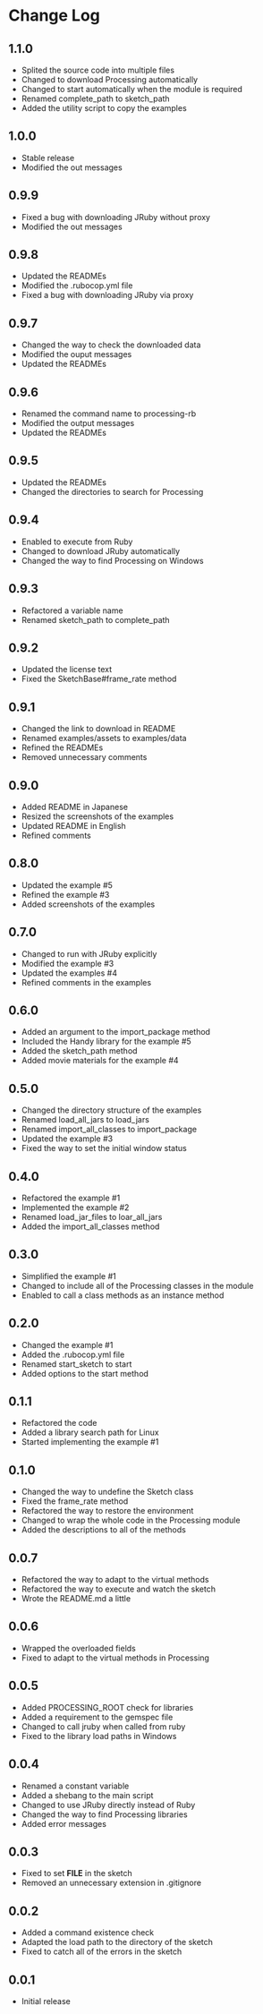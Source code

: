 # Change Log

## 1.1.0
- Splited the source code into multiple files
- Changed to download Processing automatically
- Changed to start automatically when the module is required
- Renamed complete_path to sketch_path
- Added the utility script to copy the examples

## 1.0.0
- Stable release
- Modified the out messages

## 0.9.9
- Fixed a bug with downloading JRuby without proxy
- Modified the out messages

## 0.9.8
- Updated the READMEs
- Modified the .rubocop.yml file
- Fixed a bug with downloading JRuby via proxy

## 0.9.7
- Changed the way to check the downloaded data
- Modified the ouput messages
- Updated the READMEs

## 0.9.6
- Renamed the command name to processing-rb
- Modified the output messages
- Updated the READMEs

## 0.9.5
- Updated the READMEs
- Changed the directories to search for Processing

## 0.9.4
- Enabled to execute from Ruby
- Changed to download JRuby automatically
- Changed the way to find Processing on Windows

## 0.9.3
- Refactored a variable name
- Renamed sketch_path to complete_path

## 0.9.2
- Updated the license text
- Fixed the SketchBase#frame_rate method

## 0.9.1
- Changed the link to download in README
- Renamed examples/assets to examples/data
- Refined the READMEs
- Removed unnecessary comments

## 0.9.0
- Added README in Japanese
- Resized the screenshots of the examples
- Updated README in English
- Refined comments

## 0.8.0
- Updated the example #5
- Refined the example #3
- Added screenshots of the examples

## 0.7.0
- Changed to run with JRuby explicitly
- Modified the example #3
- Updated the examples #4
- Refined comments in the examples

## 0.6.0
- Added an argument to the import_package method
- Included the Handy library for the example #5
- Added the sketch_path method
- Added movie materials for the example #4

## 0.5.0
- Changed the directory structure of the examples
- Renamed load_all_jars to load_jars
- Renamed import_all_classes to import_package
- Updated the example #3
- Fixed the way to set the initial window status

## 0.4.0
- Refactored the example #1
- Implemented the example #2
- Renamed load_jar_files to loar_all_jars
- Added the import_all_classes method

## 0.3.0
- Simplified the example #1
- Changed to include all of the Processing classes in the module
- Enabled to call a class methods as an instance method

## 0.2.0
- Changed the example #1
- Added the .rubocop.yml file
- Renamed start_sketch to start
- Added options to the start method

## 0.1.1
- Refactored the code
- Added a library search path for Linux
- Started implementing the example #1

## 0.1.0
- Changed the way to undefine the Sketch class
- Fixed the frame_rate method
- Refactored the way to restore the environment
- Changed to wrap the whole code in the Processing module
- Added the descriptions to all of the methods

## 0.0.7
- Refactored the way to adapt to the virtual methods
- Refactored the way to execute and watch the sketch
- Wrote the README.md a little

## 0.0.6
- Wrapped the overloaded fields
- Fixed to adapt to the virtual methods in Processing

## 0.0.5
- Added PROCESSING_ROOT check for libraries
- Added a requirement to the gemspec file
- Changed to call jruby when called from ruby
- Fixed to the library load paths in Windows

## 0.0.4
- Renamed a constant variable
- Added a shebang to the main script
- Changed to use JRuby directly instead of Ruby
- Changed the way to find Processing libraries
- Added error messages

## 0.0.3
- Fixed to set __FILE__ in the sketch
- Removed an unnecessary extension in .gitignore

## 0.0.2
- Added a command existence check
- Adapted the load path to the directory of the sketch
- Fixed to catch all of the errors in the sketch

## 0.0.1
- Initial release
